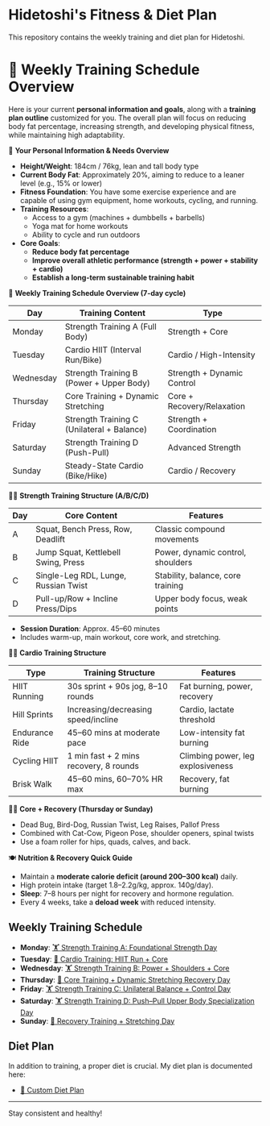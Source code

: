 # Hidetoshi's Fitness & Diet Plan

This repository contains the weekly training and diet plan for Hidetoshi.

# 📅 Weekly Training Schedule Overview

Here is your current **personal information and goals**, along with a **training plan outline** customized for you. The overall plan will focus on reducing body fat percentage, increasing strength, and developing physical fitness, while maintaining high adaptability.

👤 **Your Personal Information & Needs Overview**

- **Height/Weight**: 184cm / 76kg, lean and tall body type
- **Current Body Fat**: Approximately 20%, aiming to reduce to a leaner level (e.g., 15% or lower)
- **Fitness Foundation**: You have some exercise experience and are capable of using gym equipment, home workouts, cycling, and running.
- **Training Resources**:
  - Access to a gym (machines + dumbbells + barbells)
  - Yoga mat for home workouts
  - Ability to cycle and run outdoors
- **Core Goals**:
  - **Reduce body fat percentage**
  - **Improve overall athletic performance (strength + power + stability + cardio)**
  - **Establish a long-term sustainable training habit**

📅 **Weekly Training Schedule Overview (7-day cycle)**

| Day       | Training Content                  | Type                      |
|-----------|-----------------------------------|---------------------------|
| Monday    | Strength Training A (Full Body)   | Strength + Core           |
| Tuesday   | Cardio HIIT (Interval Run/Bike)   | Cardio / High-Intensity   |
| Wednesday | Strength Training B (Power + Upper Body) | Strength + Dynamic Control |
| Thursday  | Core Training + Dynamic Stretching | Core + Recovery/Relaxation|
| Friday    | Strength Training C (Unilateral + Balance) | Strength + Coordination   |
| Saturday  | Strength Training D (Push-Pull)   | Advanced Strength         |
| Sunday    | Steady-State Cardio (Bike/Hike)   | Cardio / Recovery         |

🏋️‍♂️ **Strength Training Structure (A/B/C/D)**

| Day | Core Content                      | Features                          |
|-----|-----------------------------------|-----------------------------------|
| A   | Squat, Bench Press, Row, Deadlift | Classic compound movements        |
| B   | Jump Squat, Kettlebell Swing, Press| Power, dynamic control, shoulders |
| C   | Single-Leg RDL, Lunge, Russian Twist| Stability, balance, core training |
| D   | Pull-up/Row + Incline Press/Dips  | Upper body focus, weak points     |

- **Session Duration**: Approx. 45–60 minutes
- Includes warm-up, main workout, core work, and stretching.

🏃‍♂️ **Cardio Training Structure**

| Type          | Training Structure                          | Features                          |
|---------------|---------------------------------------------|-----------------------------------|
| HIIT Running  | 30s sprint + 90s jog, 8–10 rounds           | Fat burning, power, recovery      |
| Hill Sprints  | Increasing/decreasing speed/incline         | Cardio, lactate threshold         |
| Endurance Ride| 45–60 mins at moderate pace                 | Low-intensity fat burning         |
| Cycling HIIT  | 1 min fast + 2 mins recovery, 8 rounds      | Climbing power, leg explosiveness |
| Brisk Walk    | 45–60 mins, 60–70% HR max                   | Recovery, fat burning             |

🧘‍♂️ **Core + Recovery (Thursday or Sunday)**

- Dead Bug, Bird-Dog, Russian Twist, Leg Raises, Pallof Press
- Combined with Cat-Cow, Pigeon Pose, shoulder openers, spinal twists
- Use a foam roller for hips, quads, calves, and back.

🍽️ **Nutrition & Recovery Quick Guide**

- Maintain a **moderate calorie deficit (around 200–300 kcal)** daily.
- High protein intake (target 1.8–2.2g/kg, approx. 140g/day).
- **Sleep**: 7–8 hours per night for recovery and hormone regulation.
- Every 4 weeks, take a **deload week** with reduced intensity.

## Weekly Training Schedule

- **Monday**: [🏋️ Strength Training A: Foundational Strength Day](./hidetoshi/🏋️%20周一%20·%20力量训练%20A：基础力量强化日.md)
- **Tuesday**: [🏃 Cardio Training: HIIT Run + Core](./hidetoshi/🏃%20周二%20·%20有氧训练：HIIT%20间歇跑%20+%20补充核心.md)
- **Wednesday**: [🏋️ Strength Training B: Power + Shoulders + Core](./hidetoshi/🏋️%20周三%20·%20力量训练%20B：爆发力%20+%20肩部%20+核心强化.md)
- **Thursday**: [🧘 Core Training + Dynamic Stretching Recovery Day](./hidetoshi/🧘%20周四%20·%20核心训练%20+%20动态拉伸恢复日.md)
- **Friday**: [🏋️ Strength Training C: Unilateral Balance + Control Day](./hidetoshi/🏋️%20周五%20·%20力量训练%20C：单侧平衡%20+%20控制性训练日.md)
- **Saturday**: [🏋️ Strength Training D: Push–Pull Upper Body Specialization Day](./hidetoshi/🏋️%20周六%20·%20力量训练%20D：Push–Pull%20上肢分化强化日.md)
- **Sunday**: [🧘 Recovery Training + Stretching Day](./hidetoshi/🧘%20周日%20·%20恢复训练%20+%20拉伸恢复日.md)

## Diet Plan

In addition to training, a proper diet is crucial. My diet plan is documented here:

- [🥗 Custom Diet Plan](./hidetoshi/🥗%20定制饮食方案.md)

---

Stay consistent and healthy! 